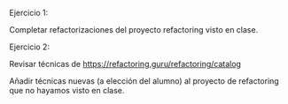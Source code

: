 Ejercicio 1:

Completar refactorizaciones del proyecto refactoring visto en clase.

Ejercicio 2:

Revisar técnicas de https://refactoring.guru/refactoring/catalog

Añadir  técnicas nuevas (a elección del alumno) al proyecto de refactoring que no hayamos visto en clase.
